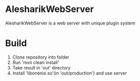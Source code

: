 AlesharikWebServer
==================

AlesharikWebServer is a web server with unique plugin system

Build
=====
1. Clone repository into folder
2. Run 'mvn clean install'
3. Take result in 'out' directory
4. Install 'libonenio.so'(in 'out/production') and use server